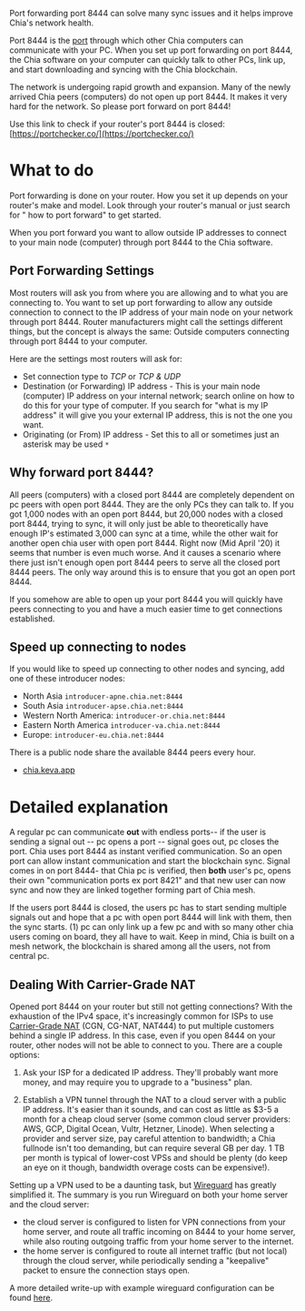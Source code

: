 Port forwarding port 8444 can solve many sync issues and it helps improve Chia's network health.

Port 8444 is the [port](https://en.wikipedia.org/wiki/Port_%28computer_networking%29) through which other Chia computers can communicate with your PC. When you set up port forwarding on port 8444, the Chia software on your computer can quickly talk to other PCs, link up, and start downloading and syncing with the Chia blockchain.

The network is undergoing rapid growth and expansion. Many of the newly arrived Chia peers (computers) do not open up port 8444. It makes it very hard for the network. So please port forward on port 8444!

Use this link to check if your router's port 8444 is closed: [https://portchecker.co/](https://portchecker.co/)

# What to do

Port forwarding is done on your router. How you set it up depends on your router's make and model. Look through your router's manual or just search for "<your router name and model> how to port forward" to get started.

When you port forward you want to allow outside IP addresses to connect to your main node (computer) through port 8444 to the Chia software.

## Port Forwarding Settings

Most routers will ask you from where you are allowing and to what you are connecting to. You want to set up port forwarding to allow any outside connection to connect to the IP address of your main node on your network through port 8444. Router manufacturers might call the settings different things, but the concept is always the same: Outside computers connecting through port 8444 to your computer.

Here are the settings most routers will ask for:

* Set connection type to _TCP_ or _TCP & UDP_
* Destination (or Forwarding) IP address - This is your main node (computer) IP address on your internal network; search online on how to do this for your type of computer. If you search for "what is my IP address" it will give you your external IP address, this is not the one you want.
* Originating (or From) IP address - Set this to all or sometimes just an asterisk may be used `*`


## Why forward port 8444?

All peers (computers) with a closed port 8444 are completely dependent on pc peers with open port 8444. They are the only PCs they can talk to. If you got 1,000 nodes with an open port 8444, but 20,000 nodes with a closed port 8444, trying to sync, it will only just be able to theoretically have enough IP's estimated 3,000 can sync at a time, while the other wait for another open chia user with open port 8444.   Right now (Mid April '20) it seems that number is even much worse. And it causes a scenario where there just isn't enough open port 8444 peers to serve all the closed port 8444 peers. The only way around this is to ensure that you got an open port 8444.

If you somehow are able to open up your port 8444 you will quickly have peers connecting to you and have a much easier time to get connections established. 

## Speed up connecting to nodes

If you would like to speed up connecting to other nodes and syncing, add one of these introducer nodes:
* North Asia `introducer-apne.chia.net:8444`
* South Asia `introducer-apse.chia.net:8444`
* Western North America: `introducer-or.chia.net:8444`
* Eastern North America `introducer-va.chia.net:8444`
* Europe: `introducer-eu.chia.net:8444`

There is a public node share the available 8444 peers every hour.

* [chia.keva.app](https://chia.keva.app)

# Detailed explanation 
A regular pc can communicate **out** with endless ports-- if the user is sending a signal out -- pc opens a port -- signal goes out, pc closes the port. 
Chia uses port 8444 as instant verified communication.  So an open port can allow instant communication and start the blockchain sync.  Signal comes in on port 8444- that Chia pc is verified, then **both** user's pc, opens their own "communication ports ex port 8421" and that new user can now sync and now they are linked together forming part of Chia mesh. 

 If the users port 8444 is closed, the users pc has to start sending multiple signals out and hope that a pc with open port 8444 will link with them, then the sync starts. (1) pc can only link up a few pc and with so many other chia users coming on board, they all have to wait.  Keep in mind, Chia is built on a mesh network, the blockchain is shared among all the users, not from central pc. 

## Dealing With Carrier-Grade NAT

Opened port 8444 on your router but still not getting connections? With the exhaustion of the IPv4 space, it's increasingly common for ISPs to use [Carrier-Grade NAT](https://en.wikipedia.org/wiki/Carrier-grade_NAT) (CGN, CG-NAT, NAT444) to put multiple customers behind a single IP address. In this case, even if you open 8444 on your router, other nodes will not be able to connect to you. There are a couple options:

1. Ask your ISP for a dedicated IP address. They'll probably want more money, and may require you to upgrade to a "business" plan.

2. Establish a VPN tunnel through the NAT to a cloud server with a public IP address. It's easier than it sounds, and can cost as little as $3-5 a month for a cheap cloud server (some common cloud server providers: AWS, GCP, Digital Ocean, Vultr, Hetzner, Linode). When selecting a provider and server size, pay careful attention to bandwidth; a Chia fullnode isn't too demanding, but can require several GB per day. 1 TB per month is typical of lower-cost VPSs and should be plenty (do keep an eye on it though, bandwidth overage costs can be expensive!).

Setting up a VPN used to be a daunting task, but [Wireguard](https://www.wireguard.com) has greatly simplified it. The summary is you run Wireguard on both your home server and the cloud server:
* the cloud server is configured to listen for VPN connections from your home server, and route all traffic incoming on 8444 to your home server, while also routing outgoing traffic from your home server to the internet.
* the home server is configured to route all internet traffic (but not local) through the cloud server, while periodically sending a "keepalive" packet to ensure the connection stays open.

A more detailed write-up with example wireguard configuration can be found [here](https://www.kmr.me/posts/wireguard/).